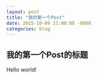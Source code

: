 ```yaml
---
layout: post
title: "我的第一个Post"
date: 2025-10-09 21:00:00 -0000
categories: blog
---
```

## 我的第一个Post的标题
Hello world!
